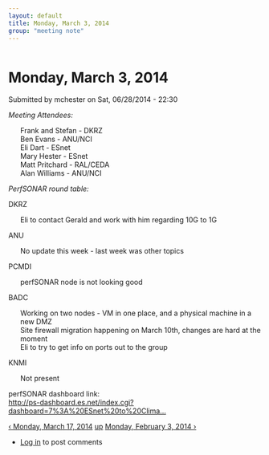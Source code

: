 ```yaml
---
layout: default
title: Monday, March 3, 2014
group: "meeting note"
---
```


<div id="content" class="column">
    <div class="section">
        <a id="main-content"></a>
        <h1 class="title" id="page-title">
            Monday, March 3, 2014         
        </h1>
        <div class="region region-content">
            <div id="block-system-main" class="block block-system">
                <div class="content">
                    <div id="node-23" class="node node-book node-full clearfix" about="/content/monday-march-3-2014" typeof="sioc:Item foaf:Document">
                        <span property="dc:title" content="Monday, March 3, 2014 " class="rdf-meta element-hidden"></span><span property="sioc:num_replies" content="0" datatype="xsd:integer" class="rdf-meta element-hidden"></span>
                        <div class="meta submitted">
                            <span property="dc:date dc:created" content="2014-06-28T22:30:59-07:00" datatype="xsd:dateTime" rel="sioc:has_creator">Submitted by <span class="username" xml:lang="" about="/users/mchester" typeof="sioc:UserAccount" property="foaf:name" datatype="">mchester</span> on Sat, 06/28/2014 - 22:30</span>    
                        </div>
                        <div class="content clearfix">
                            <div class="field field-name-body field-type-text-with-summary field-label-hidden">
                                <div class="field-items">
                                    <div class="field-item even" property="content:encoded">
                                        <p><em>Meeting Attendees:</em></p>
                                        <ul>
                                            Frank and Stefan - DKRZ<br>
                                            Ben Evans - ANU/NCI<br>
                                            Eli Dart - ESnet<br>
                                            Mary Hester - ESnet<br>
                                            Matt Pritchard - RAL/CEDA<br>
                                            Alan Williams - ANU/NCI
                                        </ul>
                                        <p><em>PerfSONAR round table:</em></p>
                                        <p>DKRZ</p>
                                        <ul>Eli to contact Gerald and work with him regarding 10G to 1G</ul>
                                        <p>ANU</p>
                                        <ul>No update this week - last week was other topics</ul>
                                        <p>PCMDI</p>
                                        <ul>perfSONAR node is not looking good</ul>
                                        <p>BADC</p>
                                        <ul>Working on two nodes - VM in one place, and a physical machine in a new DMZ<br>
                                            Site firewall migration happening on March 10th, changes are hard at the moment<br>
                                            Eli to try to get info on ports out to the group
                                        </ul>
                                        <p>KNMI</p>
                                        <ul>Not present</ul>
                                        <p>perfSONAR dashboard link:<br><a href="http://ps-dashboard.es.net/index.cgi?dashboard=7%3A%20ESnet%20to%20Climate%20Sites">http://ps-dashboard.es.net/index.cgi?dashboard=7%3A%20ESnet%20to%20Clima...</a></p>
                                    </div>
                                </div>
                            </div>
                            <div id="book-navigation-14" class="book-navigation">
                                <div class="page-links clearfix">
                                    <a href="/content/monday-march-17-2014" class="page-previous" title="Go to previous page">‹ Monday, March 17, 2014</a>
                                    <a href="/content/meeting-notes" class="page-up" title="Go to parent page">up</a>
                                    <a href="/content/monday-february-3-2014" class="page-next" title="Go to next page">Monday, February 3, 2014 ›</a>
                                </div>
                            </div>
                        </div>
                        <div class="link-wrapper">
                            <ul class="links inline">
                                <li class="comment_forbidden first last"><span><a href="/user/login?destination=node/23%23comment-form">Log in</a> to post comments</span></li>
                            </ul>
                        </div>
                    </div>
                </div>
            </div>
        </div>
    </div>
</div>
